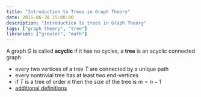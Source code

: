 ```yaml
---
title: "Introduction to Trees in Graph Theory"
date: 2015-06-30 15:00:00
description: "Introduction to trees in Graph Theory"
tags: ["graph theory", "tree"]
libraries: ["greuler", "math"]
---
```


A graph $G$ is called **acyclic** if it has no cycles, a **tree** is an acyclic connected graph

<div id="figure-tree"></div>

- every two vertices of a tree $T$ are connected by a unique path
- every nontrivial tree has at least two end-vertices
- if $T$ is a tree of order $n$ then the size of the tree is $m = n - 1$
- [additional definitions](http://www.wikiwand.com/en/Tree_(graph_theory)#/Definitions)

<script src="/js/graph/trees/introduction.js"></script>

